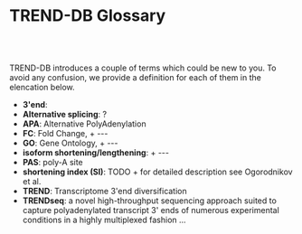 # **TREND-DB** Glossary

</br></br>

TREND-DB introduces a couple of terms which could be new to you.
To avoid any confusion, we provide a definition for each of them in the elencation below.

- **3'end**:
- **Alternative splicing**: ?
- **APA**: Alternative PolyAdenylation
- **FC**: Fold Change, + ---
- **GO**: Gene Ontology, + ---
- **isoform shortening/lengthening**: + ---
- **PAS**: poly-A site
- **shortening index (SI)**: TODO + for detailed description see Ogorodnikov et al. 
- **TREND**: Transcriptome 3'end diversification
- **TRENDseq**: a novel high-throughput sequencing approach suited to capture polyadenylated transcript 3' ends of numerous experimental conditions in a highly multiplexed fashion
...
